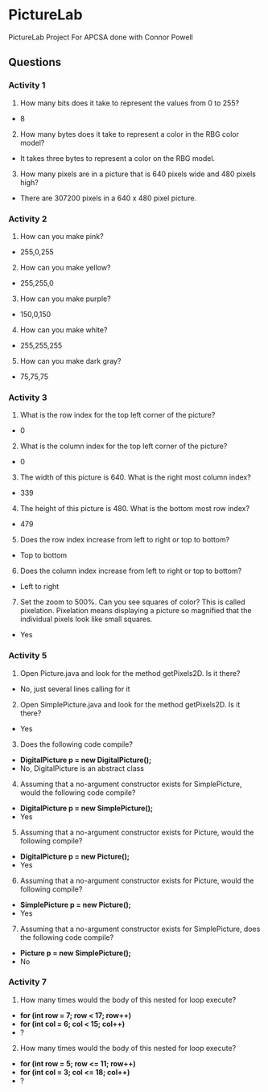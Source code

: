 # PictureLab
PictureLab Project For APCSA done with Connor Powell
## Questions
### Activity 1
1. How many bits does it take to represent the values from 0 to 255?
- 8
2. How many bytes does it take to represent a color in the RBG color model?
- It takes three bytes to represent a color on the RBG model.
3. How many pixels are in a picture that is 640 pixels wide and 480 pixels high?
- There are 307200 pixels in a 640 x 480 pixel picture.
### Activity 2
1. How can you make pink?
- 255,0,255
2. How can you make yellow?
- 255,255,0
3. How can you make purple?
- 150,0,150
4. How can you make white?
- 255,255,255
5. How can you make dark gray?
- 75,75,75
### Activity 3
1. What is the row index for the top left corner of the picture?
- 0
2. What is the column index for the top left corner of the picture?
- 0
3. The width of this picture is 640. What is the right most column index?
- 339
4. The height of this picture is 480. What is the bottom most row index?
- 479
5. Does the row index increase from left to right or top to bottom?
- Top to bottom
6. Does the column index increase from left to right or top to bottom?
- Left to right
7. Set the zoom to 500%. Can you see squares of color? This is called pixelation. Pixelation means
displaying a picture so magnified that the individual pixels look like small squares.
- Yes
### Activity 5
1. Open Picture.java and look for the method getPixels2D. Is it there?
- No, just several lines calling for it
2. Open SimplePicture.java and look for the method getPixels2D. Is it there?
- Yes
3. Does the following code compile?
- **DigitalPicture p = new DigitalPicture();**
- No, DigitalPicture is an abstract class
4. Assuming that a no-argument constructor exists for SimplePicture, would the following
code compile?
- **DigitalPicture p = new SimplePicture();**
- Yes
5. Assuming that a no-argument constructor exists for Picture, would the following
compile?
- **DigitalPicture p = new Picture();**
- Yes
6. Assuming that a no-argument constructor exists for Picture, would the following
compile?
- **SimplePicture p = new Picture();**
- Yes
7. Assuming that a no-argument constructor exists for SimplePicture, does the following
code compile?
- **Picture p = new SimplePicture();**
- No
### Activity 7
1. How many times would the body of this nested for loop execute?
- **for (int row = 7; row < 17; row++)**
- **for (int col = 6; col < 15; col++)**
- ?
2. How many times would the body of this nested for loop execute?
- **for (int row = 5; row <= 11; row++)**
- **for (int col = 3; col <= 18; col++)**
- ?
